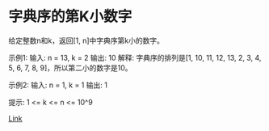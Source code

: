 <h1>字典序的第K小数字</h1>

给定整数n和k，返回[1, n]中字典序第k小的数字。

示例1:
输入: n = 13, k = 2
输出: 10
解释: 字典序的排列是[1, 10, 11, 12, 13, 2, 3, 4, 5, 6, 7, 8, 9]，所以第二小的数字是10。

示例2:
输入: n = 1, k = 1
输出: 1

提示:
1 <= k <= n <= 10^9

[Link](https://leetcode-cn.com/problems/k-th-smallest-in-lexicographical-order/)